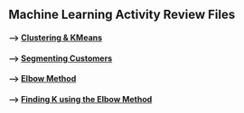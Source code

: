 ## Machine Learning Activity Review Files 

#### --> [Clustering & KMeans](https://github.com/Mun-Min/ASU_2022_Bootcamp/blob/master/Activity_Files/10-Unsupervised-Learning/1/Activities/02-Ins_Kmeans/Solved/services_clustering.ipynb)

#### --> [Segmenting Customers](https://github.com/Mun-Min/ASU_2022_Bootcamp/blob/master/Activity_Files/10-Unsupervised-Learning/1/Activities/03-Stu_Segmenting_Customers/Solved/segmenting_customers.ipynb)

#### --> [Elbow Method](https://github.com/Mun-Min/ASU_2022_Bootcamp/blob/master/Activity_Files/10-Unsupervised-Learning/1/Activities/04-Evr_Elbow_Method/Solved/elbow_curve.ipynb)

#### --> [Finding K using the Elbow Method](https://github.com/Mun-Min/ASU_2022_Bootcamp/blob/master/Activity_Files/10-Unsupervised-Learning/1/Activities/05-Stu_Finding_k/Unsolved/finding_k.ipynb)
